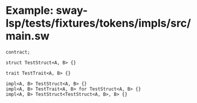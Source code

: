 # Example: sway-lsp/tests/fixtures/tokens/impls/src/main.sw

```sway
contract;

struct TestStruct<A, B> {}

trait TestTrait<A, B> {}

impl<A, B> TestStruct<A, B> {}
impl<A, B> TestTrait<A, B> for TestStruct<A, B> {}
impl<A, B> TestStruct<TestStruct<A, B>, B> {}

```
